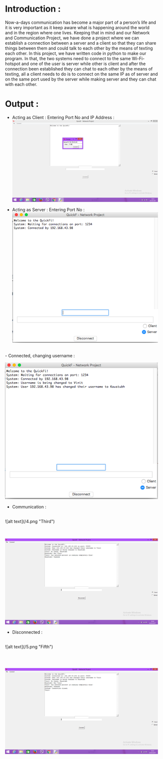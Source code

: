 # Introduction : 
Now-a-days communication has become a major part of a person’s life and it is very important as it keep aware what is happening around the world and in the region where one lives. Keeping that in mind and our Network and Communication Project, we have done a project where we can establish a connection between a server and a client so that they can share things between them and could talk to each other by the means of texting each other.
In this project, we have written code in python to make our program. In that, the two systems need to connect to the same Wi-Fi-hotspot and one of the user is server while other is client and after the connection been established they can chat to each other by the means of texting, all a client needs to do is to connect on the same IP as of server and on the same port used by the server while making server and they can chat with each other.

# Output :
- Acting as Client : Entering Port No and IP Address :
![alt text](/01.png "Zero")


- Acting as Server : Entering Port No :
![alt text](/1.png "First")

<br>
- Connected, changing username :
<br>

![alt text](/2.png "Second")
<br>

- Communication :

<br>
![alt text](/4.png "Third")

<br><br>
![alt text](/41.png "Fourth")
<br>

- Disconnected :

<br>
![alt text](/5.png "Fifth")

<br><br>

![alt text](/51.png "Fifth1")


